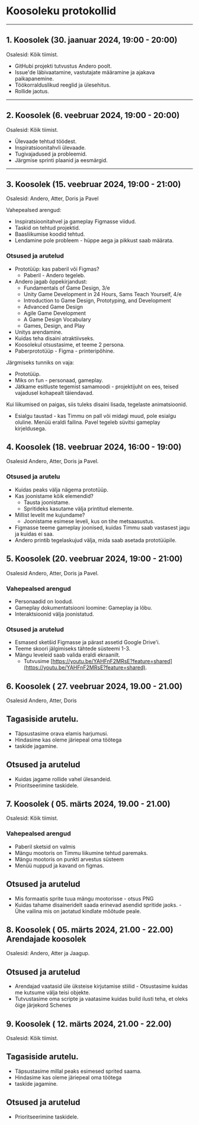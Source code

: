 # Koosoleku protokollid

---

## 1. Koosolek (30. jaanuar 2024, 19:00 - 20:00)
Osalesid: Kõik tiimist.

- GitHubi projekti tutvustus Andero poolt.
- Issue'de läbivaatamine, vastutajate määramine ja ajakava paikapanemine.
- Töökorralduslikud reeglid ja ülesehitus.
- Rollide jaotus.

---

## 2. Koosolek (6. veebruar 2024, 19:00 - 20:00)
Osalesid: Kõik tiimist.

- Ülevaade tehtud töödest.
- Inspiratsioonitahvli ülevaade.
- Tugivajadused ja probleemid.
- Järgmise sprinti plaanid ja eesmärgid.

---

## 3. Koosolek (15. veebruar 2024, 19:00 - 21:00)
Osalesid: Andero, Atter, Doris ja Pavel

Vahepealsed arengud:
- Inspiratsioonitahvel ja gameplay Figmasse viidud.
- Taskid on tehtud projektid.
- Baasliikumise koodid tehtud.
- Lendamine pole probleem - hüppe aega ja pikkust saab määrata.

### Otsused ja arutelud
- Prototüüp: kas paberil või Figmas?
  - Paberil - Andero tegeleb.
- Andero jagab õppekirjandust:
  - Fundamentals of Game Design, 3/e
  - Unity Game Development in 24 Hours, Sams Teach Yourself, 4/e
  - Introduction to Game Design, Prototyping, and Development
  - Advanced Game Design
  - Agile Game Development
  - A Game Design Vocabulary
  - Games, Design, and Play
- Unitys arendamine.
- Kuidas teha disaini atraktiivseks.
- Koosolekul otsustasime, et teeme 2 persona.
- Paberprototüüp - Figma - printeripõhine.

Järgmiseks tunniks on vaja:
- Prototüüp.
- Miks on fun - personaad, gameplay.
- Jätkame esitluste tegemist samamoodi - projektijuht on ees, teised vajadusel kohapealt täiendavad.

Kui liikumised on paigas, siis tuleks disaini lisada, tegelaste animatsioonid.
- Esialgu taustad - kas Timmu on pall või midagi muud, pole esialgu oluline.
Menüü eraldi failina. Pavel tegeleb süvitsi gameplay kirjeldusega.


## 4. Koosolek (18. veebruar 2024, 16:00 - 19:00)
Osalesid Andero, Atter, Doris ja Pavel.

### Otsused ja arutelu
- Kuidas peaks välja nägema prototüüp.
- Kas joonistame kõik elemendid?
  - Tausta joonistame.
  - Spritideks kasutame välja printitud elemente.
- Millist levelit me kujundame?
  - Joonistame esimese leveli, kus on tihe metsaasustus.
- Figmasse teeme gameplay joonised, kuidas Timmu saab vastasest jagu ja kuidas ei saa.
- Andero printib tegelaskujud välja, mida saab asetada prototüüpile.

## 5. Koosolek (20. veebruar 2024, 19:00 - 21:00)
Osalesid Andero, Atter, Doris ja Pavel.

### Vahepealsed arengud
- Personaadid on loodud.
- Gameplay dokumentatsiooni loomine: Gameplay ja lõbu.
- Interaktsioonid välja joonistatud.

### Otsused ja arutelud
- Esmased sketšid Figmasse ja pärast assetid Google Drive'i.
- Teeme skoori jälgimiseks tähtede süsteemi 1-3.
- Mängu leveleid saab valida eraldi ekraanilt.
  - Tutvusime [https://youtu.be/YAHFnF2MRsE?feature=shared](https://youtu.be/YAHFnF2MRsE?feature=shared).

## 6. Koosolek ( 27. veebruar 2024, 19.00 - 21.00)
Osalesid Andero, Atter, Doris

## Tagasiside arutelu.
- Täpsustasime orava elamis harjumusi.
- Hindasime kas oleme järiepeal oma töötega
- taskide jagamine.

## Otsused ja arutelud
- Kuidas jagame rollide vahel ülesandeid.
- Prioritseerimine taskidele.


## 7. Koosolek ( 05. märts 2024, 19.00 - 21.00)
Osalesid: Kõik tiimist.

### Vahepealsed arengud
- Paberil sketsid on valmis
- Mängu mootoris on Timmu liikumine tehtud paremaks.
- Mängu mootoris on punkti arvestus süsteem
- Menüü nuppud ja kavand on figmas.

## Otsused ja arutelud 
- Mis formaatis sprite tuua mängu mootorisse - otsus PNG
- Kuidas tahame disaineridelt saada erinevad asendid spritide jaoks. - Ühe vailina mis on jaotatud kindlate mõõtude peale.

## 8. Koosolek ( 05. märts 2024, 21.00 - 22.00) Arendajade koosolek
Osalesid: Andero, Atter ja Jaagup.

## Otsused ja arutelud 
- Arendajad vaatasid üle üksteise kirjutamise stiilid - Otsustasime kuidas me kutsume välja teisi objekte.
- Tutvustasime oma scripte ja vaatasime kuidas build ilusti teha, et oleks õige järjekord Schenes


  
## 9. Koosolek ( 12. märts 2024, 21.00 - 22.00)
  Osalesid: Kõik tiimist.
  
## Tagasiside arutelu.
- Täpsustasime millal peaks esimesed sprited saama.
- Hindasime kas oleme järiepeal oma töötega
- taskide jagamine.

## Otsused ja arutelud
- Prioritseerimine taskidele.

